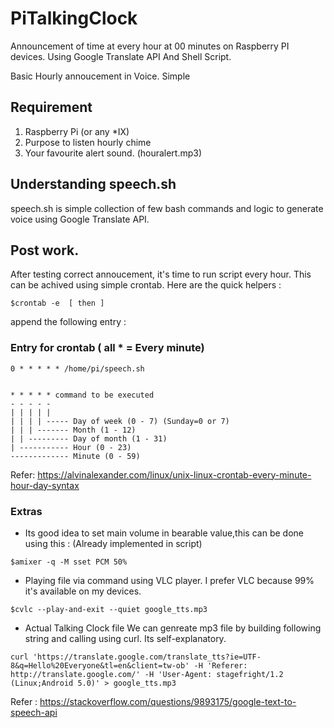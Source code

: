 # PiTalkingClock
Announcement of time at every hour at 00 minutes on Raspberry PI devices. Using Google Translate API And Shell Script.

Basic Hourly annoucement in Voice. Simple 


## Requirement 
1. Raspberry Pi (or any *IX)
2. Purpose to listen hourly chime
3. Your favourite alert sound. (houralert.mp3)

## Understanding speech.sh
speech.sh is simple collection of few bash commands and logic to generate voice using Google Translate API. 



## Post work.
After testing correct annoucement, it's time to run script every hour. This can be achived using simple crontab.
Here are the quick helpers :
```
$crontab -e  [ then ]
```

append the following entry :

### Entry for crontab ( all * = Every minute)
	0 * * * * * /home/pi/speech.sh  

			
	* * * * * command to be executed
	- - - - -
	| | | | |
	| | | | ----- Day of week (0 - 7) (Sunday=0 or 7)
	| | | ------- Month (1 - 12)
	| | --------- Day of month (1 - 31)
	| ----------- Hour (0 - 23)
	------------- Minute (0 - 59)

	

Refer: https://alvinalexander.com/linux/unix-linux-crontab-every-minute-hour-day-syntax


### Extras 
- Its good idea to set main volume in bearable value,this can be done using this : (Already implemented in script)
```
$amixer -q -M sset PCM 50%
```

- Playing file via command using VLC player. I prefer VLC because 99% it's available on my devices. 
```
$cvlc --play-and-exit --quiet google_tts.mp3 			
```		 

- Actual Talking Clock file 
We can genreate mp3 file by building following string and calling using curl. Its self-explanatory.
```
curl 'https://translate.google.com/translate_tts?ie=UTF-8&q=Hello%20Everyone&tl=en&client=tw-ob' -H 'Referer: http://translate.google.com/' -H 'User-Agent: stagefright/1.2 (Linux;Android 5.0)' > google_tts.mp3
```

Refer : https://stackoverflow.com/questions/9893175/google-text-to-speech-api


		
	